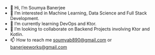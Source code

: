 - 👋 Hi, I’m Soumya Banerjee 
- 👀 I’m interested in Machine Learning, Data Science and Full Stack Development.
- 🌱 I’m currently learning DevOps and Ktor.
- 💞️ I’m looking to collaborate on Backend Projects involving Ktor and Kotlin.
- 📫 How to reach me soumyab890@gmail.com or banerjeeworks@gmail.com

<!---
banerjeeworks/banerjeeworks is a ✨ special ✨ repository because its `README.md` (this file) appears on your GitHub profile.
You can click the Preview link to take a look at your changes.
--->
